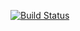 [![Build Status](https://secure.travis-ci.org/creationix/msgpack-js-browser.png)](http://travis-ci.org/creationix/msgpack-js-browser)
